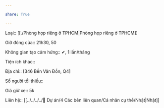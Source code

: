 ---  
share: True  
---  
Loại:: [[./Phòng họp riêng ở TPHCM|Phòng họp riêng ở TPHCM]]  
Giờ đóng cửa:: 21h30, 50  
Không gian tạo cảm hứng:: ✔, 1 lần/tháng  
Tiện ích khác::   
  
Địa chỉ:: [346 Bến Vân Đồn, Q4]  
Số người tối thiểu::   
   
Giá giữ xe:: 5k  
Liên hệ:: [[../../../../📐 Dự án/4 Các bên liên quan/Cá nhân cụ thể/Nhật|Nhật]]  
